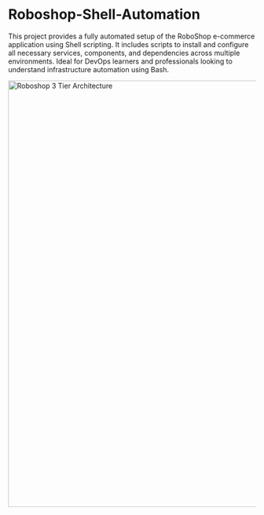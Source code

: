 # Roboshop-Shell-Automation
This project provides a fully automated setup of the RoboShop e-commerce application using Shell scripting.
It includes scripts to install and configure all necessary services, components, and dependencies across multiple environments. 
Ideal for DevOps learners and professionals looking to understand infrastructure automation using Bash.


<img width="869" alt="Roboshop 3 Tier Architecture" src="https://github.com/user-attachments/assets/ef7d3589-8118-4b91-b62b-a4c912762706" />
